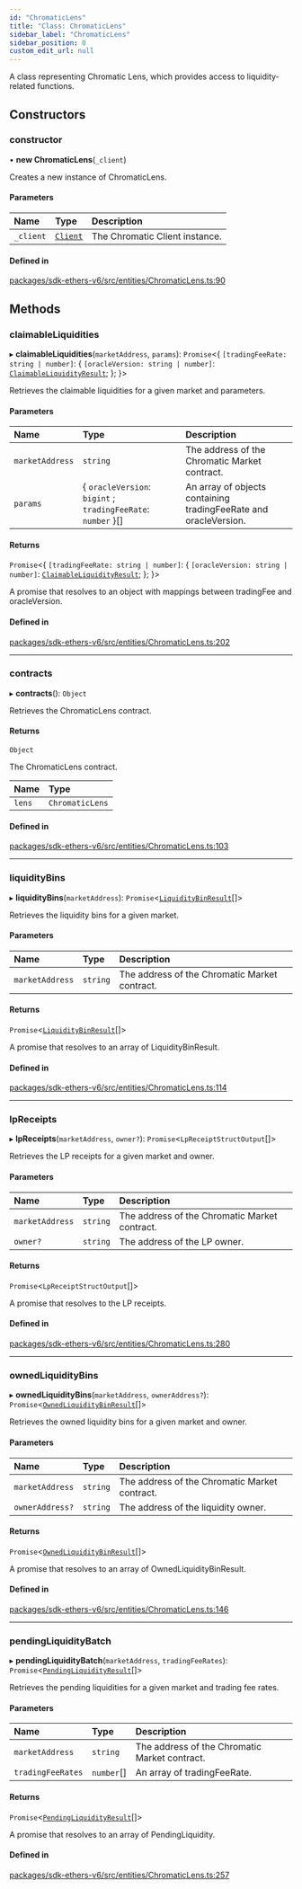 ```yaml
---
id: "ChromaticLens"
title: "Class: ChromaticLens"
sidebar_label: "ChromaticLens"
sidebar_position: 0
custom_edit_url: null
---
```


A class representing Chromatic Lens, which provides access to liquidity-related functions.

## Constructors

### constructor

• **new ChromaticLens**(`_client`)

Creates a new instance of ChromaticLens.

#### Parameters

| Name | Type | Description |
| :------ | :------ | :------ |
| `_client` | [`Client`](Client.md) | The Chromatic Client instance. |

#### Defined in

[packages/sdk-ethers-v6/src/entities/ChromaticLens.ts:90](https://github.com/chromatic-protocol/sdk/blob/ef8569b/packages/sdk-ethers-v6/src/entities/ChromaticLens.ts#L90)

## Methods

### claimableLiquidities

▸ **claimableLiquidities**(`marketAddress`, `params`): `Promise`<{ `[tradingFeeRate: string | number]`: { `[oracleVersion: string | number]`: [`ClaimableLiquidityResult`](../interfaces/ClaimableLiquidityResult.md);  };  }\>

Retrieves the claimable liquidities for a given market and parameters.

#### Parameters

| Name | Type | Description |
| :------ | :------ | :------ |
| `marketAddress` | `string` | The address of the Chromatic Market contract. |
| `params` | { `oracleVersion`: `bigint` ; `tradingFeeRate`: `number`  }[] | An array of objects containing tradingFeeRate and oracleVersion. |

#### Returns

`Promise`<{ `[tradingFeeRate: string | number]`: { `[oracleVersion: string | number]`: [`ClaimableLiquidityResult`](../interfaces/ClaimableLiquidityResult.md);  };  }\>

A promise that resolves to an object with mappings between tradingFee and oracleVersion.

#### Defined in

[packages/sdk-ethers-v6/src/entities/ChromaticLens.ts:202](https://github.com/chromatic-protocol/sdk/blob/ef8569b/packages/sdk-ethers-v6/src/entities/ChromaticLens.ts#L202)

___

### contracts

▸ **contracts**(): `Object`

Retrieves the ChromaticLens contract.

#### Returns

`Object`

The ChromaticLens contract.

| Name | Type |
| :------ | :------ |
| `lens` | `ChromaticLens` |

#### Defined in

[packages/sdk-ethers-v6/src/entities/ChromaticLens.ts:103](https://github.com/chromatic-protocol/sdk/blob/ef8569b/packages/sdk-ethers-v6/src/entities/ChromaticLens.ts#L103)

___

### liquidityBins

▸ **liquidityBins**(`marketAddress`): `Promise`<[`LiquidityBinResult`](../interfaces/LiquidityBinResult.md)[]\>

Retrieves the liquidity bins for a given market.

#### Parameters

| Name | Type | Description |
| :------ | :------ | :------ |
| `marketAddress` | `string` | The address of the Chromatic Market contract. |

#### Returns

`Promise`<[`LiquidityBinResult`](../interfaces/LiquidityBinResult.md)[]\>

A promise that resolves to an array of LiquidityBinResult.

#### Defined in

[packages/sdk-ethers-v6/src/entities/ChromaticLens.ts:114](https://github.com/chromatic-protocol/sdk/blob/ef8569b/packages/sdk-ethers-v6/src/entities/ChromaticLens.ts#L114)

___

### lpReceipts

▸ **lpReceipts**(`marketAddress`, `owner?`): `Promise`<`LpReceiptStructOutput`[]\>

Retrieves the LP receipts for a given market and owner.

#### Parameters

| Name | Type | Description |
| :------ | :------ | :------ |
| `marketAddress` | `string` | The address of the Chromatic Market contract. |
| `owner?` | `string` | The address of the LP owner. |

#### Returns

`Promise`<`LpReceiptStructOutput`[]\>

A promise that resolves to the LP receipts.

#### Defined in

[packages/sdk-ethers-v6/src/entities/ChromaticLens.ts:280](https://github.com/chromatic-protocol/sdk/blob/ef8569b/packages/sdk-ethers-v6/src/entities/ChromaticLens.ts#L280)

___

### ownedLiquidityBins

▸ **ownedLiquidityBins**(`marketAddress`, `ownerAddress?`): `Promise`<[`OwnedLiquidityBinResult`](../interfaces/OwnedLiquidityBinResult.md)[]\>

Retrieves the owned liquidity bins for a given market and owner.

#### Parameters

| Name | Type | Description |
| :------ | :------ | :------ |
| `marketAddress` | `string` | The address of the Chromatic Market contract. |
| `ownerAddress?` | `string` | The address of the liquidity owner. |

#### Returns

`Promise`<[`OwnedLiquidityBinResult`](../interfaces/OwnedLiquidityBinResult.md)[]\>

A promise that resolves to an array of OwnedLiquidityBinResult.

#### Defined in

[packages/sdk-ethers-v6/src/entities/ChromaticLens.ts:146](https://github.com/chromatic-protocol/sdk/blob/ef8569b/packages/sdk-ethers-v6/src/entities/ChromaticLens.ts#L146)

___

### pendingLiquidityBatch

▸ **pendingLiquidityBatch**(`marketAddress`, `tradingFeeRates`): `Promise`<[`PendingLiquidityResult`](../interfaces/PendingLiquidityResult.md)[]\>

Retrieves the pending liquidities for a given market and trading fee rates.

#### Parameters

| Name | Type | Description |
| :------ | :------ | :------ |
| `marketAddress` | `string` | The address of the Chromatic Market contract. |
| `tradingFeeRates` | `number`[] | An array of tradingFeeRate. |

#### Returns

`Promise`<[`PendingLiquidityResult`](../interfaces/PendingLiquidityResult.md)[]\>

A promise that resolves to an array of PendingLiquidity.

#### Defined in

[packages/sdk-ethers-v6/src/entities/ChromaticLens.ts:257](https://github.com/chromatic-protocol/sdk/blob/ef8569b/packages/sdk-ethers-v6/src/entities/ChromaticLens.ts#L257)
